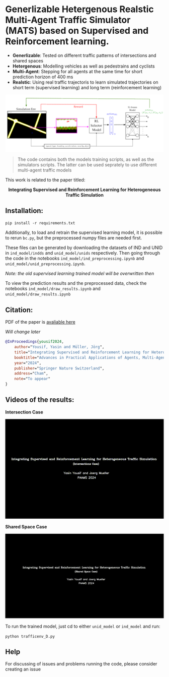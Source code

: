 
# Generlizable Hetergenous Realstic Multi-Agent Traffic Simulator (MATS) based on Supervised and Reinforcement learning.

- **Generlizable**: Tested on different traffic patterns of intersections and shared spaces
- **Hetergenous**: Modelling vehicles as well as pedestrains and cyclists
- **Multi-Agent**: Stepping for all agents at the same time for short prediction horizon of 400 ms
- **Realstic**: Using real traffic trajectoris to learn simulated trajectories on short term (supervised learning) and long term (reinforcement learning)


<p align="center" style="background-color:white;">
  <img src="methodology.png" style="background-color:white;"/>
</p>


> The code contains both the models training scripts, as well as the simulators scripts. The latter can be used seprately to use different multi-agent traffic models


This work is related to the paper titled: 

<p align="center">
<b>Integrating Supervised and Reinforcement Learning for Heterogeneous Traffic Simulation</b>
</p>


## Installation:
`pip install -r requirements.txt`

Additionally, to load and retrain the supervised learning model, it is possible to rerun `bc.py`, but the preprocessed numpy files are needed first.

These files can be generated by downloading the datasets of IND and UNID in `ind_model/indds` and `unid_model/unids` respectively. Then going through the code in the notebooks `ind_model/ind_preprocessing.ipynb` and `unid_model/unid_preprocessing.ipynb`. 

*Note: the old supervised learning trained model will be overwritten then*


To view the prediction results and the preprocessed data, check the notebooks  `ind_model/draw_results.ipynb` and `unid_model/draw_results.ipynb`


## Citation:

PDF of the paper is [avaliable here](paper.pdf)

*Will change later* 


```bibtex
@InProceedings{yousif2024,
    author="Yousif, Yasin and Müller, Jörg",
    title="Integrating Supervised and Reinforcement Learning for Heterogeneous Traffic Simulation",
    booktitle="Advances in Practical Applications of Agents, Multi-Agent Systems.",
    year="2024",
    publisher="Springer Nature Switzerland",
    address="Cham",
    note="To appear"
}
```




## Videos of the results:

**Intersection Case**

![](ind_model/output_ind.gif)


**Shared Space Case**

![](unid_model/output_unid.gif)


To run the trained model, just cd to either `unid_model` or `ind_model` and run:

`python trafficenv_D.py`





## Help

For discussing of issues and problems running the code, please consider creating an issue